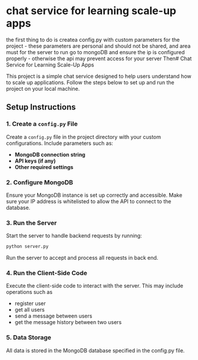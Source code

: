 # chat service for learning scale-up apps
the first thing to do is createa  config.py with custom parameters for the project - these parameters are personal and should not be shared, and area must for the server to run
go to mongoDB and ensure the ip is configured properly - otherwise the api may prevent access for your server
Then# Chat Service for Learning Scale-Up Apps

This project is a simple chat service designed to help users understand how to scale up applications. Follow the steps below to set up and run the project on your local machine.

## Setup Instructions

### 1. Create a `config.py` File  
Create a `config.py` file in the project directory with your custom configurations. Include parameters such as:  
- **MongoDB connection string**  
- **API keys (if any)**  
- **Other required settings**

### 2. Configure MongoDB  
Ensure your MongoDB instance is set up correctly and accessible. Make sure your IP address is whitelisted to allow the API to connect to the database.

### 3. Run the Server  
Start the server to handle backend requests by running:  
```bash
python server.py
```
Run the server to accept and process all requests in back end.

### 4. Run the Client-Side Code
Execute the client-side code to interact with the server. This may include operations such as
- register user
- get all users 
- send a message between users
- get the message history between two users

### 5. Data Storage
All data is stored in the MongoDB database specified in the config.py file.
